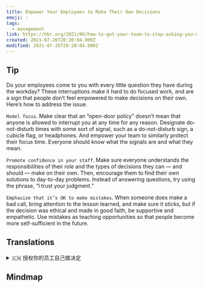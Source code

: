 ```yaml
---
title: Empower Your Employees to Make Their Own Decisions
emoji: 💡
tags:
  - management
link: https://hbr.org/2021/06/how-to-get-your-team-to-stop-asking-you-every-little-question?utm_medium=email&utm_source=newsletter_daily&utm_campaign=mtod_notactsubs
created: 2021-07-26T20:20:04.000Z
modified: 2021-07-26T20:20:04.000Z
---
```


## Tip

Do your employees come to you with every little question they have during the workday? These interruptions make it hard to do focused work, and are a sign that people don’t feel empowered to make decisions on their own. Here’s how to address the issue.

`Model focus`. Make clear that an “open-door policy” doesn’t mean that anyone is allowed to interrupt you at any time for any reason. Designate do-not-disturb times with some sort of signal, such as a do-not-disturb sign, a cubicle flag, or headphones. And empower your team to similarly protect their focus time. Everyone should know what the signals are and what they mean.

`Promote confidence in your staff`. Make sure everyone understands the responsibilities of their role and the types of decisions they can — and should — make on their own. Then, encourage them to find their own solutions to day-to-day problems. Instead of answering questions, try using the phrase, “I trust your judgment.”

`Emphasize that it’s OK to make mistakes`. When someone does make a bad call, bring attention to the lesson learned, and make sure it sticks, but if the decision was ethical and made in good faith, be supportive and empathetic. Use mistakes as teaching opportunities so that people become more self-sufficient in the future.

## Translations

<details>
   <summary>🇨🇳 授权你的员工自己做决定</summary>

你的员工在上班时间会带着他们所有的小问题来找你吗？这些干扰使得专注的工作变得很难，这也是一个信号，表明人们觉得自己没有能力做决定。下面是如何解决这一问题。

示范专注。明确“门户开放政策”并不意味着任何人可以在任何时候以任何理由打断你。用某种信号来指定“请勿打扰”的时间，比如“请勿打扰”的标志、隔间的旗帜或耳机。并且授权你的团队同样保护他们的注意力时间。每个人都应该知道这些信号是什么，它们意味着什么。

提升员工的信心。确保每个人都了解自己角色的责任，以及他们能够并且应该自己做出的决定类型。然后，鼓励他们找到自己解决日常问题的方法。不要回答问题，试着用“我相信你的判断”这个短语。

强调犯错是可以的。当某人做了一个糟糕的决定时，要注意所学到的教训，并确保它能持续下去，但是如果这个决定是合乎道德的并且是诚意的，那么要支持并且同情他。利用错误作为教学机会，使人们在未来变得更加自给自足。

</details>

## Mindmap

![]()
